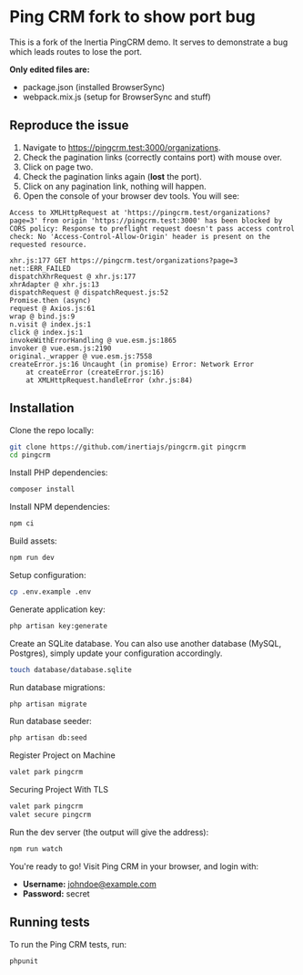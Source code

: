 # Ping CRM fork to show port bug

This is a fork of the Inertia PingCRM demo. It serves to demonstrate a bug which leads routes to lose the port.

**Only edited files are:**
- package.json (installed BrowserSync)
- webpack.mix.js (setup for BrowserSync and stuff)

## Reproduce the issue

1. Navigate to https://pingcrm.test:3000/organizations.
2. Check the pagination links (correctly contains port) with mouse over.
3. Click on page two.
4. Check the pagination links again (**lost** the port).
5. Click on any pagination link, nothing will happen.
6. Open the console of your browser dev tools. You will see:

```
Access to XMLHttpRequest at 'https://pingcrm.test/organizations?page=3' from origin 'https://pingcrm.test:3000' has been blocked by CORS policy: Response to preflight request doesn't pass access control check: No 'Access-Control-Allow-Origin' header is present on the requested resource.
```

```
xhr.js:177 GET https://pingcrm.test/organizations?page=3 net::ERR_FAILED
dispatchXhrRequest @ xhr.js:177
xhrAdapter @ xhr.js:13
dispatchRequest @ dispatchRequest.js:52
Promise.then (async)
request @ Axios.js:61
wrap @ bind.js:9
n.visit @ index.js:1
click @ index.js:1
invokeWithErrorHandling @ vue.esm.js:1865
invoker @ vue.esm.js:2190
original._wrapper @ vue.esm.js:7558
createError.js:16 Uncaught (in promise) Error: Network Error
    at createError (createError.js:16)
    at XMLHttpRequest.handleError (xhr.js:84)
```

## Installation

Clone the repo locally:

```sh
git clone https://github.com/inertiajs/pingcrm.git pingcrm
cd pingcrm
```

Install PHP dependencies:

```sh
composer install
```

Install NPM dependencies:

```sh
npm ci
```

Build assets:

```sh
npm run dev
```

Setup configuration:

```sh
cp .env.example .env
```

Generate application key:

```sh
php artisan key:generate
```

Create an SQLite database. You can also use another database (MySQL, Postgres), simply update your configuration accordingly.

```sh
touch database/database.sqlite
```

Run database migrations:

```sh
php artisan migrate
```

Run database seeder:

```sh
php artisan db:seed
```

Register Project on Machine

```sh
valet park pingcrm
```

Securing Project With TLS

```sh
valet park pingcrm
valet secure pingcrm
```

Run the dev server (the output will give the address):

```sh
npm run watch
```

You're ready to go! Visit Ping CRM in your browser, and login with:

- **Username:** johndoe@example.com
- **Password:** secret

## Running tests

To run the Ping CRM tests, run:

```
phpunit
```
